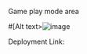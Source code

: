 Game play mode area

#[Alt text>![image](https://github.com/user-attachments/assets/1004aee8-fe05-4ba5-962b-3075f47374c5)

Deployment Link:
